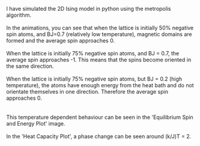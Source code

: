 I have simulated the 2D Ising model in python using the metropolis algorithm.<br/><br/>
In the animations, you can see that when the lattice is initially 50% negative spin atoms, and BJ=0.7 (relatively low temperature), magnetic domains are formed and the average spin approaches 0.<br/><br/>
When the lattice is initially 75% negative spin atoms, and BJ = 0.7, the average spin approaches -1. This means that the spins become oriented in the same direction.<br/><br/>
When the lattice is initially 75% negative spin atoms, but BJ = 0.2 (high temperature), the atoms have enough energy from the heat bath and do not orientate themselves in one direction. Therefore the average spin approaches 0.<br/><br/><br/>
This temperature dependent behaviour can be seen in the 'Equilibrium Spin and Energy Plot' image.<br/><br/>
In the 'Heat Capacity Plot', a phase change can be seen around (k/J)T = 2.
